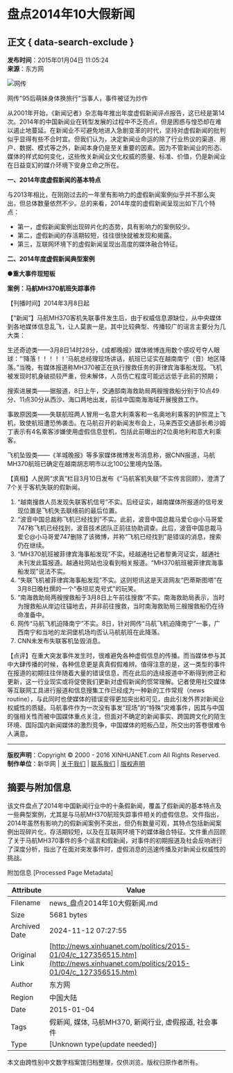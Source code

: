 # 盘点2014年10大假新闻

## 正文 { data-search-exclude }


**发布时间**：2015年01月04日 11:05:24  
**来源**：东方网

![网传](127356515_14203406631771n.jpg)

网传"95后萌妹身体换旅行"当事人，事件被证为炒作

从2001年开始，《新闻记者》杂志每年推出年度虚假新闻评点报告，这已经是第14次。2014年的中国新闻业在转型发展的过程中不乏亮点，但是困惑与惶恐却在难以遏止地蔓延。在新闻业不可避免地进入急剧变革的时代，坚持对虚假新闻的批判似乎显得有些不合时宜。但我们认为，决定新闻业命运的除了行业热议的渠道、用户、数据、模式等之外，新闻本身仍是至关重要的因素。因为不管新闻业的形态、媒体的样式如何变化，这些攸关新闻业文化权威的质量、标准、价值，仍是新闻业在日益变幻的媒介环境下安身立命之所在。

**一、2014年度虚假新闻的基本特点**

与2013年相比，在刚刚过去的一年里有影响力的虚假新闻案例似乎并不那么突出，但总体数量依然不少。总的来看，2014年度的虚假新闻呈现出如下几个特点：

- 第一，虚假新闻案例出现碎片化的态势，具有影响力的案例较少。
- 第二，虚假新闻的存活期较短，往往很快就被发现和揭露。
- 第三，互联网环境下的虚假新闻呈现出高度的媒体融合特征。

**二、2014年度虚假新闻典型案例**

**●重大事件现短板**

**案例：马航MH370航班失踪事件**

【刊播时间】2014年3月8日起

【“新闻”】马航MH370客机失联事件发生后，由于权威信息源缺位，从中央媒体到各地媒体信息乱飞，让人莫衷一是。其中比较典型、传播较广的谣言主要分为几大类：

生还奇迹类——3月8日14时28分，《成都晚报》媒体微博连用数个感叹号夺人眼球：“‘降落！！！！！’马航总经理现场讲话，航班已证实在越南南宁（音）地区降落。”当晚，有媒体报道称MH370被正在执行搜救任务的菲律宾海事船发现。飞机被发现时机身破损较严重，但未解体，人员伤亡程度可能远远低于此前的预期；

搜索进展类——据报道，8日上午，交通部南海救助局两艘搜救船分别于10点49分、11点30分从西沙、海口两地出发，前往中国南海海域开展搜救工作。

事故原因类——失联航班两人冒用一名意大利乘客和一名奥地利乘客的护照混上飞机，致使航班遭恐怖袭击。在马航召开的新闻发布会上，马来西亚交通部长希沙姆丁表示有4名乘客涉嫌使用虚假信息登机，包括此前曝出的2位奥地利和意大利乘客。

飞机坠毁类——《羊城晚报》等多家媒体微博发布消息称，据CNN报道，马航MH370航班已确定在越南胡志明市以北100公里境内坠落。

【真相】人民网“求真”栏目3月10日发布《“马航客机失联”不实传言回顾》，澄清了7个关于客机失联的假新闻。

1. “越南搜救人员发现失联客机信号”不实。后经证实，越南媒体所报道的信号发现位置是飞机失去联络前的最后位置。
2. “波音中国总裁称飞机已经找到”不实。此前，波音中国总裁马爱仑@小马哥爱747称飞机已经找到，波音技术团队正前往协助调查。此后，波音中国总裁马爱仑@小马哥爱747删除了该微博，并称“飞机已经找到”是错误的消息，搜索仍在继续。
3. “MH370航班被菲律宾海事船发现”不实。经越通社记者黎勇河证实，越通社未刊发此篇报道。越通社网站也没看到相关报道。“MH370航班被菲律宾海事船发现”说法不实。
4. “失联飞机被菲律宾海事船发现”不实。这则短讯这是天涯网友“巴蒂斯图塔”在3月8日晚杜撰的一个“泰坦尼克号式”的玩笑。
5. “南海救助局两艘搜救船于3月8日上午前往搜救”不实。南海救助局表示，当时为搜救船从岸边往锚地去，并非前往搜救，当时南海救助局三艘搜救船仍在待命准备中。
6. 网传“马航飞机迫降南宁”不实。8日，针对网传“马航飞机迫降南宁”一事，广西南宁和当地的龙洞堡机场均否认马航航班在此降落。
7. CNN未发布失联客机坠毁消息。

【点评】在重大突发事件发生时，很难避免各种虚假信息的传播。而当媒体参与其中大肆传播的时候，各种信息更是真真假假难辨。值得注意的是，这一类型的事件在报道的初期往往伴随着大量的错误信息，而在此后的连续报道中不断得到修正和更新，这一行业现实或将促使我们更新对虚假新闻的惯常理解。记者使用社交媒体等互联网工具进行报道和信息搜集工作已经成为一种新的工作常规（news routine），与此同时也使媒体的错误变得更加突出和可见，由此引发外界对新闻业权威性的质疑。马航事件作为一次没有事发“现场”的“特殊”灾难事件，因其与中国的强相关性而被中国媒体重点关注，但面对不确定的新闻事实、跨国跨文化的陌生环境、国际国内新闻媒体的激烈竞争，中国媒体的短板凸显，所交出的答卷很难令人满意。

---

**版权声明**：Copyright © 2000 - 2016 XINHUANET.com All Rights Reserved.  
**制作单位**：新华网  |  [关于我们](http://www.xinhuanet.com/aboutus.htm) | [联系我们](http://news.xinhuanet.com/way.htm) | [版权声明](http://www.xinhuanet.com/xinhua_copyright.htm)

## 摘要与附加信息

<!-- tcd_abstract -->
该文件盘点了2014年中国新闻行业中的十条假新闻，覆盖了假新闻的基本特点及一些典型案例，尤其是与马航MH370航班失踪事件相关的虚假信息。文件指出，2014年虽然有影响力的假新闻案例不突出，但仍有数量可观，其特点包括新闻案例出现碎片化，存活期较短，以及在互联网环境下的媒体融合特征。文件重点回顾了关于马航MH370事件的多个谣言和假新闻，对事件的初期报道及社会反响进行了深度分析，指出了在面对突发事件时，虚假消息的迅速传播及对新闻业权威性的挑战。
<!-- tcd_abstract_end -->

附加信息 [Processed Page Metadata]

| Attribute       | Value                                  |
|-----------------|----------------------------------------|
| Filename        | news_盘点2014年10大假新闻.md                             |
| Size            | 5681 bytes                           |
| Archived Date   | 2024-11-12 07:27:55                             |
| Original Link   | [http://news.xinhuanet.com/politics/2015-01/04/c_127356515.htm](http://news.xinhuanet.com/politics/2015-01/04/c_127356515.htm)                       |
| Author          | 东方网                               |
| Region          | 中国大陆                               |
| Date            | 2015-01-04                                 |
| Tags            | 假新闻, 媒体, 马航MH370, 新闻行业, 虚假报道, 社会事件                                 |
| Type            | [Unknown type(update needed)]                                 |
<!-- tcd_table_end -->

本文由跨性别中文数字档案馆归档整理，仅供浏览。版权归原作者所有。
